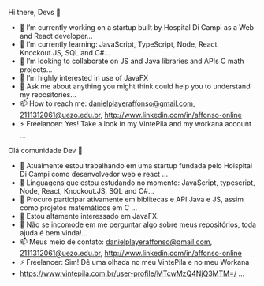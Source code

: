 Hi there, Devs 👋


- 🔭 I’m currently working on a startup built by Hospital Di Campi as a Web and React developer...
- 🌱 I’m currently learning:
JavaScript, TypeScript, Node, React, Knockout.JS, SQL and C#...
- 👯 I’m looking to collaborate on JS and Java libraries and APIs C math projects...
- 🤔 I’m highly interested in use of JavaFX
- 💬 Ask me about anything you might think could help you to understand my repositories...
- 📫 How to reach me: 
danielplayeraffonso@gmail.com, 2111312061@uezo.edu.br, http://www.linkedin.com/in/affonso-online
- ⚡ Freelancer: Yes! Take a look in my VintePila and my workana account ...



Olá comunidade Dev 👋


- 🔭 Atualmente estou trabalhando em uma startup fundada pelo Hoispital Di Campi como desenvolvedor web e react ...
- 🌱 Linguagens que estou estudando no momento:
JavaScript, typescript, Node, React, Knockout.JS, SQL and C#...
- 👯 Procuro participar ativamente em biblitecas e API Java e JS, assim como projetos matemáticos em C ...
- 🤔 Estou altamente interessado em JavaFX.
- 💬 Não se incomode em me perguntar algo sobre meus repositórios, toda ajuda é bem vinda!...
- 📫 Meus meio de contato: 
danielplayeraffonso@gmail.com, 2111312061@uezo.edu.br, http://www.linkedin.com/in/affonso-online
- ⚡ Freelancer: Sim! Dê uma olhada no meu VintePila e no meu Workana
-  https://www.vintepila.com.br/user-profile/MTcwMzQ4NjQ3MTM=/ ...

